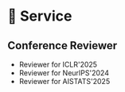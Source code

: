 # 💬 Service

## Conference Reviewer
- Reviewer for ICLR'2025
- Reviewer for NeurIPS'2024
- Reviewer for AISTATS'2025
